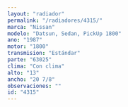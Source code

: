 ```yaml
---
layout: "radiador"
permalink: "/radiadores/4315/"
marca: "Nissan"
modelo: "Datsun, Sedan, PickUp 1800"
ano: "1987"
motor: "1800"
transmision: "Estándar"
parte: "63025"
clima: "Con clima"
alto: "13"
ancho: "20 7/8"
observaciones: ""
id: "4315"
---
```


